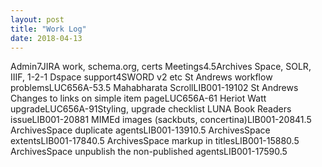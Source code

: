 ```yaml
---
layout: post
title: "Work Log"
date: 2018-04-13
---
```

<tr><td>Admin</td><td></td><td>7</td><td>JIRA work, schema.org, certs</td></tr>
<tr><td>Meetings</td><td></td><td>4.5</td><td>Archives Space, SOLR, IIIF, 1-2-1</td></tr>
<tr><td>Dspace support</td><td></td><td>4</td><td>SWORD v2 etc</td></tr>
<tr><td>St Andrews workflow problems</td><td>LUC656A-5</td><td>3.5</td><td></td></tr>
<tr><td>Mahabharata Scroll</td><td>LIB001-1910</td><td>2</td><td></td></tr>
<tr><td>St Andrews Changes to links on simple item page</td><td>LUC656A-6</td><td>1</td><td></td></tr>
<tr><td>Heriot Watt upgrade</td><td>LUC656A-9</td><td>1</td><td>Styling, upgrade checklist</td></tr>
<tr><td>LUNA Book Readers issue</td><td>LIB001-2088</td><td>1</td><td></td></tr>
<tr><td>MIMEd images (sackbuts, concertina)</td><td>LIB001-2084</td><td>1.5</td><td></td></tr>
<tr><td>ArchivesSpace duplicate agents</td><td>LIB001-1391</td><td>0.5</td><td></td></tr>
<tr><td>ArchivesSpace extents</td><td>LIB001-1784</td><td>0.5</td><td></td></tr>
<tr><td>ArchivesSpace markup in titles</td><td>LIB001-1588</td><td>0.5</td><td></td></tr>
<tr><td>ArchivesSpace unpublish the non-published agents</td><td>LIB001-1759</td><td>0.5</td><td></td></tr>
